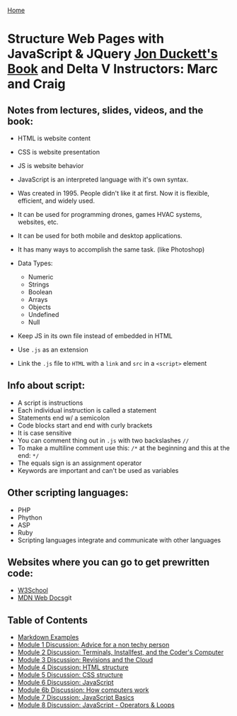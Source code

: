 [Home](https://jennjoyce.github.io/learning-journal/)

# Structure Web Pages with JavaScript & JQuery [Jon Duckett's Book](https://www.amazon.com/Web-Design-HTML-JavaScript-jQuery/dp/1118907442/ref=sr_1_3?__mk_es_US=%C3%85M%C3%85%C5%BD%C3%95%C3%91&dchild=1&keywords=jon+duckett+html&qid=1589403566&sr=8-3) and Delta V Instructors: Marc and Craig

## Notes from lectures, slides, videos, and the book: 

* HTML is website content
* CSS is website presentation
* JS is website behavior

* JavaScript is an interpreted language with it's own syntax.
* Was created in 1995.  People didn't like it at first. Now it is flexible, efficient, and widely used. 
* It can be used for programming drones, games HVAC systems, websites, etc.
* It can be used for both mobile and desktop applications.
* It has many ways to accomplish the same task.  (like Photoshop)
* Data Types:   
    * Numeric
    * Strings
    * Boolean
    * Arrays
    * Objects
    * Undefined
    * Null
* Keep JS in its own file instead of embedded in HTML
* Use `.js` as an extension
* Link the `.js` file to `HTML` with a `link` and `src` in a `<script>` element

## Info about script: 

* A script is instructions
* Each individual instruction is called a statement
* Statements end w/ a semicolon
* Code blocks start and end with curly brackets
* It is case sensitive
* You can comment thing out in `.js` with two backslashes `//`
* To make a multiline comment use this: `/*` at the beginning and this at the end: `*/`
* The equals sign is an assignment operator
* Keywords are important and can't be used as variables

## Other scripting languages:
 * PHP
 * Phython
 * ASP
 * Ruby
 * Scripting languages integrate and communicate with other languages

 ## Websites where you can go to get prewritten code:
 * [W3School](https://www.w3schools.com/js/)
 * [MDN Web Docs](https://developer.mozilla.org/en-US/)git 


## Table of Contents

- [Markdown Examples](/MarkdownExample.md)
- [Module 1 Discussion: Advice for a non techy person](/Discussion.md)
- [Module 2 Discussion: Terminals, Installfest, and the Coder's Computer](/DISCUSSION_02.md)
- [Module 3 Discussion: Revisions and the Cloud](/Discussion03.md)
- [Module 4 Discussion: HTML structure](Discussion04.md)
- [Module 5 Discussion: CSS structure](Discussion05.md)
- [Module 6 Discussion: JavaScript](Discussion06.md)
- [Module 6b Discussion: How computers work](Discussion06b.md)
- [Module 7 Discussion: JavaScript Basics](Discussion07.md)
- [Module 8 Discussion: JavaScript - Operators & Loops](Discussion08.md)